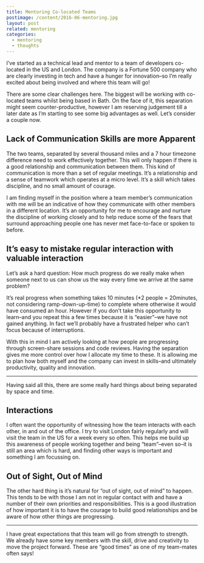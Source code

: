 ```yaml
---
title: Mentoring Co-located Teams
postimage: /content/2016-06-mentoring.jpg
layout: post
related: mentoring
categories:
  - mentoring
  - thoughts
---
```


I’ve started as a technical lead and mentor to a team of developers co-located in the US and London. The company is a Fortune 500 company who are clearly investing in tech and have a hunger for innovation–so I’m really excited about being involved and where this team will go!

There are some clear challenges here. The biggest will be working with co-located teams whilst being based in Bath. On the face of it, this separation might seem counter-productive, however I am reserving judgement till a later date as I’m starting to see some big advantages as well. Let’s consider a couple now.

## Lack of Communication Skills are more Apparent
The two teams, separated by several thousand miles and a 7 hour timezone difference need to work effectively together. This will only happen if there is a good relationship and communication between them. This kind of communication is more than a set of regular meetings. It’s a relationship and a sense of teamwork which operates at a micro level. It’s a skill which takes discipline, and no small amount of courage.

I am finding myself in the position where a team member’s communication with me will be an indicative of how they communicate with other members in a different location. It’s an opportunity for me to encourage and nurture the discipline of working closely and to help reduce some of the fears that surround approaching people one has never met face-to-face or spoken to before.

## It’s easy to mistake regular interaction with valuable interaction

Let’s ask a hard question: How much progress do we really make when someone next to us can show us the way every time we arrive at the same problem?

It’s real progress when something takes 10 minutes (*2 people = 20minutes, not considering ramp-down-up-time) to complete where otherwise it would have consumed an hour. However if you don’t take this opportunity to learn–and you repeat this a few times because it is “easier”–we have not gained anything. In fact we’ll probably have a frustrated helper who can’t focus because of interruptions.

With this in mind I am actively looking at how people are progressing through screen-share sessions and code reviews. Having the separation gives me more control over how I allocate my time to these. It is allowing me to plan how both myself and the company can invest in skills–and ultimately productivity, quality and innovation.

---

Having said all this, there are some really hard things about being separated by space and time.

## Interactions
I often want the opportunity of witnessing how the team interacts with each other, in and out of the office. I try to visit London fairly regularly and will visit the team in the US for a week every so often. This helps me build up this awareness of people working together and being “team”–even so–it is still an area which is hard, and finding other ways is important and something I am focussing on.

## Out of Sight, Out of Mind
The other hard thing is it’s natural for “out of sight, out of mind” to happen. This tends to be with those I am not in regular contact with and have a number of their own priorities and responsibilities. This is a good illustration of how important it is to have the courage to build good relationships and be aware of how other things are progressing.

---

I have great expectations that this team will go from strength to strength. We already have some key members with the skill, drive and creativity to move the project forward. These are “good times” as one of my team-mates often says!
